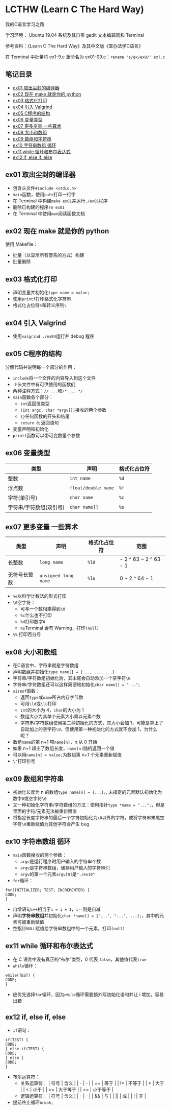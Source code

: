 # LCTHW (Learn C The Hard Way)

我的C语言学习之路

学习环境： Ubuntu 19.04 系统及其自带 gedit 文本编辑器和 Terminal

参考资料：《Learn C The Hard Way》及其中文版《笨办法学C语言》

在 Terminal 中批量将 ex1-9.c 重命名为 ex01-09.c：`rename 's/ex/ex0/' ex?.c`

## 笔记目录

- [ex01 取出尘封的编译器](#ex01-取出尘封的编译器)
- [ex02 现在 make 就是你的 python](#ex02-现在-make-就是你的-python)
- [ex03 格式化打印](#ex03-格式化打印)
- [ex04 引入 Valgrind](#ex04-引入-Valgrind)
- [ex05 C程序的结构](#ex05-C程序的结构)
- [ex06 变量类型](#ex06-变量类型)
- [ex07 更多变量 一些算术](#ex07-更多变量-一些算术)
- [ex08 大小和数组](#ex08-大小和数组)
- [ex09 数组和字符串](#ex09-数组和字符串)
- [ex10 字符串数组 循环](#ex10-字符串数组-循环)
- [ex11 while 循环和布尔表达式](#ex11-while-循环和布尔表达式)
- [ex12 if, else if, else](#ex12-if,-else-if,-else)

## ex01 取出尘封的编译器

- 包含头文件`#include <stdio.h>`
- `main`函数，使用`puts`打印一行字
- 在 Terminal 中构建`make ex01`并运行`./ex01`程序
- 删除已构建的程序`rm ex01`
- 在 Terminal 中使用`man`阅读函数文档

## ex02 现在 make 就是你的 python

使用 Makefile：
- 批量（以显示所有警告的方式）构建
- 批量删除

## ex03 格式化打印

- 声明变量并初始化`type name = value;`
- 使用`printf`打印格式化字符串
- 格式化占位符`%`和转义序列`\`

## ex04 引入 Valgrind

- 使用`valgrind ./ex04`运行并 debug 程序

## ex05 C程序的结构

分解代码并说明每一个部分的作用：
- `include`将一个文件的内容导入到这个文件
- `.h`头文件中有可供使用的函数们
- 两种注释方式：`// ...`和`/* ... */`
- `main`函数各个部分：
	- `int`返回值类型
	- `(int argc, char *argv[])`接收的两个参数
	- `{}`任何函数的开头和结尾
	- `return 0;`返回语句
- 变量声明和初始化
- `printf`函数可以带可变数量个参数

## ex06 变量类型

| 类型 | 声明 | 格式化占位符 |
| --- | --- | --- |
| 整数 | `int name` | `%d` |
| 浮点数 | `float/double name` | `%f` |
| 字符(单引号) | `char name` | `%c` |
| 字符串/字符数组(双引号) | `char name[]` | `%s` |

## ex07 更多变量 一些算术

| 类型 | 声明 | 格式化占位符 | 范围 |
| --- | --- | --- | --- |
| 长整数 | `long name` | `%ld` | - 2 ^ 63 ~ 2 ^ 63 - 1 |
| 无符号长整数 | `unsigned long name` | `%lu` | 0 ~ 2 ^ 64 - 1 |

- `%e`以科学计数法的形式打印
- `\0`空字符：
	- 可与一个数相乘得到`\0`
	- `%c`什么也不打印
	- `%d`打印数字`0`
	- `%s`Terminal 会有 Warning，打印`(null)`
- `%%` 打印百分号

## ex08 大小和数组

- 在C语言中，字符串就是字符数组
- 声明数组并初始化`type name[] = {..., ..., ...}`
- 字符串/字符数组初始化后，其末尾会自动添加一个空字符`\0`
- 字符串/字符数组还可以这样简便地初始化`char name[] = "...";`
- `sizeof`函数：
	- 返回`type`或`name`所占内存字节数
	- 可用`\ld`或`\lu`打印
	- `int`的大小为 4，`char`的大小为 1
	- 数组大小为其单个元素大小乘以元素个数
	- 字符串/字符数组使用第二种初始化的方式，其大小会加 1，可能是算上了自动加上的空字符`\0`，但使用第一种初始化的方式就不会加 1，为什么呢？
- 数组`name`的第 n+1 项`name[n]`，n 从 0 开始
- 如果 n+1 超出了数组长度，`name[n]`随机返回一个值
- 可以用`name[n] = value;`为数组第 n+1 个元素重新赋值
- `\"`打印引号

## ex09 数组和字符串

- 初始化长度为 n 的数组`type name[n] = {...};`, 未指定的元素默认初始化为数字`0`或空字符`\0`
- 又一种初始化字符串/字符数组的方法：使用指针`type *name = "...";`，但是里面的字符/元素无法被重新赋值
- 将指定长度字符串的最后一个字符初始化为`\0`以外的字符，或将字符串末尾空字符`\0`重新赋值为其他字符会产生 bug

## ex10 字符串数组 循环

- `main`函数接收的两个参数：
	- `argc`是运行程序时用户输入的字符串个数
	- `argv`是字符串数组，储存用户输入的字符串们
	- `argv`的第一个元素`argv[0]`是`"./ex10"`
- `for`循环：
```
for(INITIALIZER; TEST; INCREMENTER) {
CODE;
}
```
- 自增语句`i++`相当于`i = i + 1`，`i--`则是自减
- 声明**字符串数组**并初始化`char *name[] = {"...", "...", ...};`，其中的元素可被重新赋值
- 空指针`NULL`赋值给字符串数组中的一个元素，打印`(null)`

## ex11 while 循环和布尔表达式

- 在 C 语言中没有真正的“布尔”类型，0 代表 `false`，其他值代表`true`
- `while`循环：
```
while(TEST) {
CODE;
}
```
- 应优先选择`for`循环，因为`while`循环需要额外写初始化语句并让 i 增加，容易出错

## ex12 if, else if, else

- `if`语句：
```
if(TEST) {
CODE;
} else if(TEST) {
CODE;
} else {
CODE;
}
```
- 布尔运算符：
	- 关系运算符：
| 符号 | 含义 |
| - | - |
| == | 等于 |
| != | 不等于 |
| > | 大于 |
| < | 小于 |
| >= | 大于等于 |
| <= | 小于等于 |
	- 逻辑运算符：
| 符号 | 含义 |
| - | - |
| && | 与 |
| || | 或 |
| ! | 非 |
- 提前终止循环`break;`
